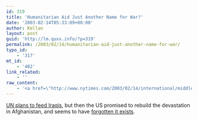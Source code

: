 ```yaml
---
id: 319
title: 'Humanitarian Aid Just Another Name for War?'
date: '2003-02-14T05:33:09+00:00'
author: Kellan
layout: post
guid: 'http://lm.quxx.info/?p=319'
permalink: /2003/02/14/humanitarian-aid-just-another-name-for-war/
typo_id:
    - '317'
mt_id:
    - '402'
link_related:
    - ''
raw_content:
    - '<a href=\"http://www.nytimes.com/2003/02/14/international/middleeast/14NATI.html\">UN plans to feed Iraqis</a>, but then the US promised to rebuild the devastation in Afghanistan, and seems to have <a href=\"http://news.bbc.co.uk/1/hi/world/south_asia/2759789.stm\">forgotten it exists</a>.'
---
```


[UN plans to feed Iraqis](http://www.nytimes.com/2003/02/14/international/middleeast/14NATI.html), but then the US promised to rebuild the devastation in Afghanistan, and seems to have [forgotten it exists](http://news.bbc.co.uk/1/hi/world/south_asia/2759789.stm).